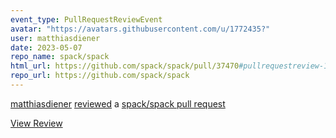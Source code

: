 ```yaml
---
event_type: PullRequestReviewEvent
avatar: "https://avatars.githubusercontent.com/u/1772435?"
user: matthiasdiener
date: 2023-05-07
repo_name: spack/spack
html_url: https://github.com/spack/spack/pull/37470#pullrequestreview-1415841073
repo_url: https://github.com/spack/spack
---
```


<a href='https://github.com/matthiasdiener' target='_blank'>matthiasdiener</a> <a href='https://github.com/spack/spack/pull/37470#pullrequestreview-1415841073' target='_blank'>reviewed</a> a <a href='https://github.com/spack/spack/pull/37470' target='_blank'>spack/spack pull request</a>

<small></small>

<a href='https://github.com/spack/spack/pull/37470#pullrequestreview-1415841073' target='_blank'>View Review</a>